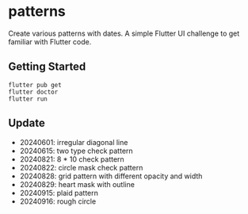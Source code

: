 # patterns

Create various patterns with dates.
A simple Flutter UI challenge to get familiar with Flutter code.

## Getting Started

```
flutter pub get
flutter doctor
flutter run
```

## Update

- 20240601: irregular diagonal line
- 20240615: two type check pattern
- 20240821: 8 * 10 check pattern
- 20240822: circle mask check pattern
- 20240828: grid pattern with different opacity and width
- 20240829: heart mask with outline
- 20240915: plaid pattern
- 20240916: rough circle
